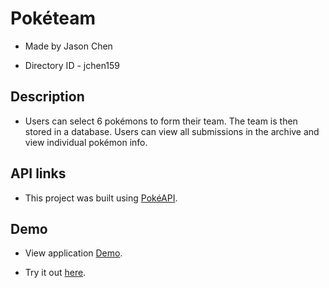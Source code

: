 # Pokéteam

- Made by Jason Chen

- Directory ID - jchen159

## Description

- Users can select 6 pokémons to form their team. The team is then stored in a database. Users can view all submissions in the archive and view individual pokémon info.

## API links

- This project was built using [PokéAPI](https://pokeapi.co/).

## Demo

- View application [Demo](https://youtu.be/BgoeT_1Hb-I).

- Try it out [here](https://www.poketeam.tk/).
